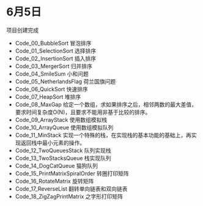 # 6月5日
项目创建完成
* Code_00_BubbleSort 冒泡排序
* Code_01_SelectionSort 选择排序
* Code_02_InsertionSort 插入排序
* Code_03_MergerSort 归并排序
* Code_04_SmileSum 小和问题
* Code_05_NetherlandsFlag 荷兰国旗问题
* Code_06_QuickSort 快速排序
* Code_07_HeapSort 堆排序
* Code_08_MaxGap 给定一个数组，求如果排序之后，相邻两数的最大差值，要求时间复杂度O(N)，且要求不能用非基于比较的排序。
* Code_09_ArrayStack 使用数组模拟栈
* Code_10_ArrayQueue 使用数组模拟队列
* Code_11_MinStack 实现一个特殊的栈，在实现栈的基本功能的基础上，再实现返回栈中最小元素的操作。
* Code_12_TwoQueuesStack 队列实现栈
* Code_13_TwoStacksQueue 栈实现队列
* Code_14_DogCatQueue 猫狗队列
* Code_15_PrintMatrixSpiralOrder 转圈打印矩阵
* Code_16_RotateMatrix 旋转矩阵
* Code_17_ReverseList 翻转单向链表和双向链表
* Code_18_ZigZagPrintMatrix 之字形打印矩阵